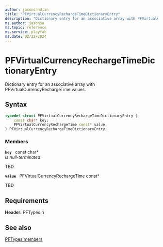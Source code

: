 ```yaml
---
author: jasonsandlin
title: "PFVirtualCurrencyRechargeTimeDictionaryEntry"
description: "Dictionary entry for an associative array with PFVirtualCurrencyRechargeTime values."
ms.author: jasonsa
ms.topic: reference
ms.service: playfab
ms.date: 02/22/2024
---
```


# PFVirtualCurrencyRechargeTimeDictionaryEntry  

Dictionary entry for an associative array with PFVirtualCurrencyRechargeTime values.  

## Syntax  
  
```cpp
typedef struct PFVirtualCurrencyRechargeTimeDictionaryEntry {  
    const char* key;  
    PFVirtualCurrencyRechargeTime const* value;  
} PFVirtualCurrencyRechargeTimeDictionaryEntry;  
```
  
### Members  
  
**`key`** &nbsp; const char*  
*is null-terminated*  
  
TBD  
  
**`value`** &nbsp; [PFVirtualCurrencyRechargeTime](pfvirtualcurrencyrechargetime.md) const*  
  
TBD  
  
  
## Requirements  
  
**Header:** PFTypes.h
  
## See also  
[PFTypes members](../pftypes_members.md)  

  
  
